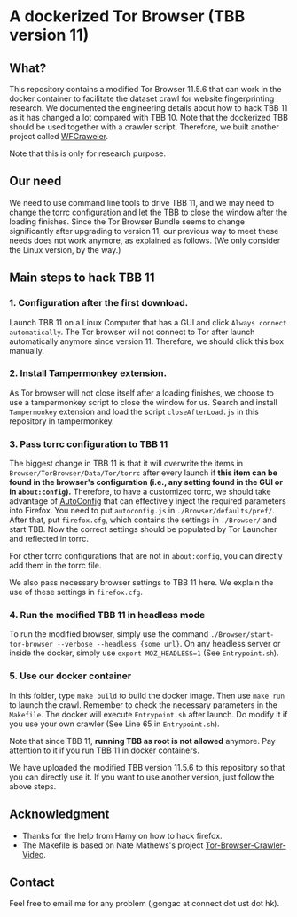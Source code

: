 # A dockerized Tor Browser (TBB version 11)

## What? 
This repository contains a modified Tor Browser 11.5.6 that can work in the docker container 
to facilitate the dataset crawl for website fingerprinting research.
We documented the engineering details about how to hack TBB 11 as it has changed a lot compared with TBB 10. 
Note that the dockerized TBB should be used together with a crawler script.
Therefore, we built another project called [WFCraweler](https://github.com/websitefingerprinting/WFCrawler). 

Note that this is only for research purpose. 

## Our need
We need to use command line tools to drive TBB 11, and we may need to change the torrc configuration 
and let the TBB to close the window after the loading finishes.
Since the Tor Browser Bundle seems to change significantly after upgrading to version 11, 
our previous way to meet these needs does not work anymore, as explained as follows.
(We only consider the Linux version, by the way.)

## Main steps to hack TBB 11

### 1. Configuration after the first download.
Launch TBB 11 on a Linux Computer that has a GUI and click ``Always connect automatically``. 
The Tor browser will not connect to Tor after launch automatically anymore since version 11. 
Therefore, we should click this box manually. 

### 2. Install Tampermonkey extension.
As Tor browser will not close itself after a loading finishes, we choose to use a tampermonkey script to close the window for us.
Search and install ``Tampermonkey`` extension and load the script `closeAfterLoad.js` in this repository in tampermonkey. 

### 3. Pass torrc configuration to TBB 11
The biggest change in TBB 11 is that it will overwrite the items in `Browser/TorBrowser/Data/Tor/torrc` after every launch 
if **this item can be found in the browser's configuration 
(i.e., any setting found in the GUI or in `about:config`).** 
Therefore, to have a customized torrc, 
we should take advantage of [AutoConfig](https://support.mozilla.org/en-US/kb/customizing-firefox-using-autoconfig) 
that can effectively inject the required parameters into Firefox. 
You need to put `autoconfig.js` in `./Browser/defaults/pref/`. 
After that, put `firefox.cfg`, which contains the settings in `./Browser/` and start TBB. 
Now the correct settings should be populated by Tor Launcher and reflected in torrc.

For other torrc configurations that are not in `about:config`, you can directly add them in the torrc file.

We also pass necessary browser settings to TBB 11 here. We explain the use of these settings in `firefox.cfg`. 

### 4. Run the modified TBB 11 in headless mode
To run the modified browser, simply use the command `./Browser/start-tor-browser --verbose --headless {some url}`. 
On any headless server or inside the docker, simply use `export MOZ_HEADLESS=1` (See `Entrypoint.sh`). 

### 5. Use our docker container
In this folder, type `make build` to build the docker image. Then use `make run` to launch the crawl. 
Remember to check the necessary parameters in the `Makefile`. 
The docker will execute `Entrypoint.sh` after launch. 
Do modify it if you use your own crawler (See Line 65 in `Entrypoint.sh`).

Note that since TBB 11, **running TBB as root is not allowed** anymore. Pay attention to it if you run TBB 11 in docker containers. 

We have uploaded the modified TBB version 11.5.6 to this repository so that you can directly use it. If you want to use another version, 
just follow the above steps.


## Acknowledgment
- Thanks for the help from Hamy on how to hack firefox. 
- The Makefile is based on Nate Mathews's project [Tor-Browser-Crawler-Video](https://github.com/notem/tor-browser-crawler-video). 

## Contact 
Feel free to email me for any problem (jgongac at connect dot ust dot hk). 
